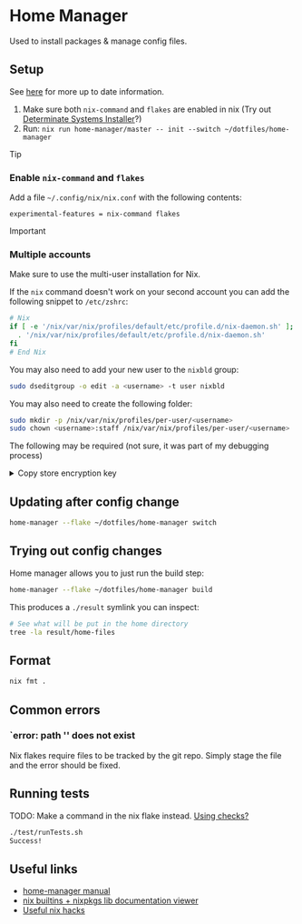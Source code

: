 # Home Manager

Used to install packages & manage config files.



## Setup

See [here](https://nix-community.github.io/home-manager/index.xhtml#sec-flakes-standalone) for more up to date information.

1. Make sure both `nix-command` and `flakes` are enabled in nix (Try out [Determinate Systems Installer](https://determinate.systems/nix-installer/)?)
2. Run: `nix run home-manager/master -- init --switch ~/dotfiles/home-manager`

> [!TIP]
> ### Enable `nix-command` and `flakes`
> Add a file `~/.config/nix/nix.conf` with the following contents:
> ```
> experimental-features = nix-command flakes
> ```

> [!IMPORTANT]
> ### Multiple accounts
> Make sure to use the multi-user installation for Nix.
>
> If the `nix` command doesn't work on your second account you can add the following snippet to `/etc/zshrc`:
> ```zsh
> # Nix
> if [ -e '/nix/var/nix/profiles/default/etc/profile.d/nix-daemon.sh' ]; then
>   . '/nix/var/nix/profiles/default/etc/profile.d/nix-daemon.sh'
> fi
> # End Nix
> ```
>
> You may also need to add your new user to the `nixbld` group:
> ```sh
> sudo dseditgroup -o edit -a <username> -t user nixbld
> ```
>
> You may also need to create the following folder:
> ```sh
> sudo mkdir -p /nix/var/nix/profiles/per-user/<username>
> sudo chown <username>:staff /nix/var/nix/profiles/per-user/<username>
> ```
>
> The following may be required (not sure, it was part of my debugging process)
> <details><summary>Copy store encryption key</summary>
>
> Nix stores the `Nix Store` encryption key in the [MacOS keychain](https://github.com/DeterminateSystems/nix-installer/blob/ff27099895e9a3ca55e440eb1599c754fa999655/src/action/macos/encrypt_apfs_volume.rs#L205).
>
> To use the same store with multiple users you'll need to export this key to your other users.
>
> Here's a quick script to export the existing key:
> ```sh
> service="$(security find-generic-password -a "Nix Store" | awk -F'"' '/"svce"/ {print $4}')"
> password="$(security find-generic-password -a "Nix Store" -w)"
>
> echo "To import the Nix Store encryption password into the keychain, run the following command in your terminal:"
>
> echo "security add-generic-password \
> -a 'Nix Store' \
> -s '$service' \
> -l 'Nix Store encryption password' \
> -D 'Encrypted volume password' \
> -j 'Added automatically by the Nix installer for use by /Library/LaunchDaemons/org.nixos.darwin-store.plist' \
> -w '$password' \
> -T '/System/Library/CoreServices/APFSUserAgent' \
> -T '/System/Library/CoreServices/CSUserAgent' \
> -T '/usr/bin/security'"
> ```
>
> </details>


## Updating after config change

```sh
home-manager --flake ~/dotfiles/home-manager switch
```


## Trying out config changes

Home manager allows you to just run the build step:

```sh
home-manager --flake ~/dotfiles/home-manager build
```

This produces a `./result` symlink you can inspect:

```sh
# See what will be put in the home directory
tree -la result/home-files
```

## Format

```sh
nix fmt .
```


## Common errors


### `error: path '<nix store path to file you imported>' does not exist

Nix flakes require files to be tracked by the git repo.
Simply stage the file and the error should be fixed.


## Running tests

TODO: Make a command in the nix flake instead. [Using checks?](https://nix.dev/manual/nix/2.24/command-ref/new-cli/nix3-flake-check.html)

```sh
./test/runTests.sh
Success!
```

## Useful links

- [home-manager manual](https://nix-community.github.io/home-manager/index.xhtml#ch-writing-modules)
- [nix builtins + nixpkgs lib documentation viewer](https://teu5us.github.io/nix-lib.html)
- [Useful nix hacks](http://www.chriswarbo.net/projects/nixos/useful_hacks.html)
